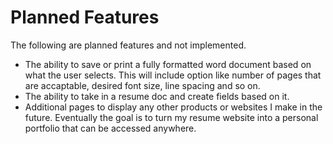 # Planned Features
The following are planned features and not implemented.
- The ability to save or print a fully formatted word document based on what the user selects. This will include option like number of pages that are accaptable, desired font size, line spacing and so on.
- The ability to take in a resume doc and create fields based on it.
- Additional pages to display any other products or websites I make in the future. Eventually the goal is to turn my resume website into a personal portfolio that can be accessed anywhere.